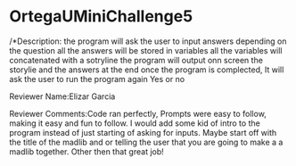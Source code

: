 # OrtegaUMiniChallenge5
/*Description: 
the program will ask the user to input answers depending on the question
all the answers will be stored in variables
all the variables will concatenated with a sotryline
the program will output onn screen the storylie and the answers at the end
once the program is complected, It will ask the user to run the program again Yes or no

Reviewer Name:Elizar Garcia


Reviewer Comments:Code ran perfectly, Prompts were easy to follow, making it easy and fun to follow. I would add some kid of intro to the program instead of just starting of asking for inputs. Maybe start off with the title of the madlib and or telling the user that you are going to make a a madlib together. Other then that great job!
